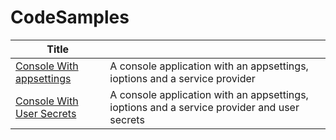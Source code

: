 # CodeSamples

| Title | |
|--|--|
| [Console With appsettings](./ConsoleApps/ConsoleWithAppConfig) | A console application with an appsettings, ioptions and a service provider |
| [Console With User Secrets](./ConsoleApps/ConsoleWithUserSecrets) | A console application with an appsettings, ioptions and a service provider and user secrets |
